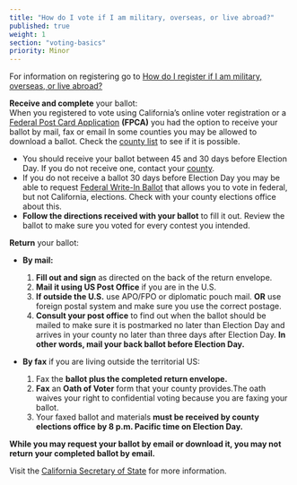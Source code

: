 ```yaml
---
title: "How do I vote if I am military, overseas, or live abroad?"
published: true
weight: 1
section: "voting-basics"
priority: Minor
---
```

For information on registering go to [How do I register if I am military, overseas, or live abroad?](#item-military-overseas)  

**Receive and complete** your ballot:  
When you registered to vote using California’s online voter registration or a [Federal Post Card Application](https://www.fvap.gov/uploads/FVAP/Outreach-Materials/FVAP_FPCA.pdf) **(FPCA)** you had the option to receive your ballot by mail, fax or email In some counties you may be allowed to download a ballot. Check the [county list](http://www.sos.ca.gov/elections/voter-registration/military-overseas-voters/) to see if it is possible. 
- You should receive your ballot between 45 and 30 days before Election Day.  If you do not receive one, contact your [county](http://www.sos.ca.gov/elections/voter-registration/military-overseas-voters/).
- If you do not receive a ballot 30 days before Election Day you may be able to request [Federal Write-In Ballot](https://www.fvap.gov/uploads/FVAP/Forms/fwab2013.pdf) that allows you to vote in federal, but not California, elections. Check with your county elections office about this. 
- **Follow the directions received with your ballot** to fill it out. 
Review the ballot to make sure you voted for every contest you intended.  

**Return** your ballot:  
- **By mail:**  
	1. **Fill out and sign** as directed on the back of the return envelope.
	2. **Mail it using US Post Office** if you are in the U.S.
	3. **If outside the U.S.** use APO/FPO or diplomatic pouch mail. **OR** use foreign postal system and make sure you use the correct postage.
    4. **Consult your post office** to find out when the ballot should be mailed to make sure it is postmarked no later than Election Day and arrives in your county no later than three days after Election Day. **In other words, mail your back ballot before Election Day.**

- **By fax** if you are living outside the territorial US:  
	1. Fax the **ballot plus the completed return envelope.** 
	2. **Fax** an **Oath of Voter** form that your county provides.The oath waives your right to confidential voting because you are faxing your ballot. 
	3. Your faxed ballot and materials **must be received by county elections office by 8 p.m. Pacific time on Election Day.**  

**While you may request your ballot by email or download it, you may not return your completed ballot by email.**  

Visit the [California Secretary of State](http://www.sos.ca.gov/elections/voter-registration/military-overseas-voters/) for more information.

